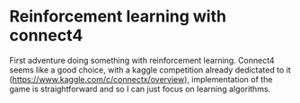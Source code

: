 # Reinforcement learning with connect4
First adventure doing something with reinforcement learning. Connect4 seems like a good choice, 
with a kaggle competition already dedictated to it (https://www.kaggle.com/c/connectx/overview),
implementation of the game is straightforward and so I can just focus on learning algorithms.
